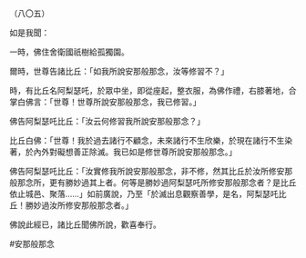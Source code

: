（八〇五）

如是我聞：

一時，佛住舍衛國祇樹給孤獨園。

爾時，世尊告諸比丘：「如我所說安那般那念，汝等修習不？」

時，有比丘名阿梨瑟吒，於眾中坐，即從座起，整衣服，為佛作禮，右膝著地，合掌白佛言：「世尊！世尊所說安那般那念，我已修習。」

佛告阿梨瑟吒比丘：「汝云何修習我所說安那般那念？」

比丘白佛：「世尊！我於過去諸行不顧念，未來諸行不生欣樂，於現在諸行不生染著，於內外對礙想善正除滅。我已如是修世尊所說安那般那念。」

佛告阿梨瑟吒比丘：「汝實修我所說安那般那念，非不修，然其比丘於汝所修安那般那念所，更有勝妙過其上者。何等是勝妙過阿梨瑟吒所修安那般那念者？是比丘依止城邑、聚落……」如前廣說，乃至「於滅出息觀察善學，是名，阿梨瑟吒比丘！勝妙過汝所修安那般那念者。」

佛說此經已，諸比丘聞佛所說，歡喜奉行。




#安那般那念

